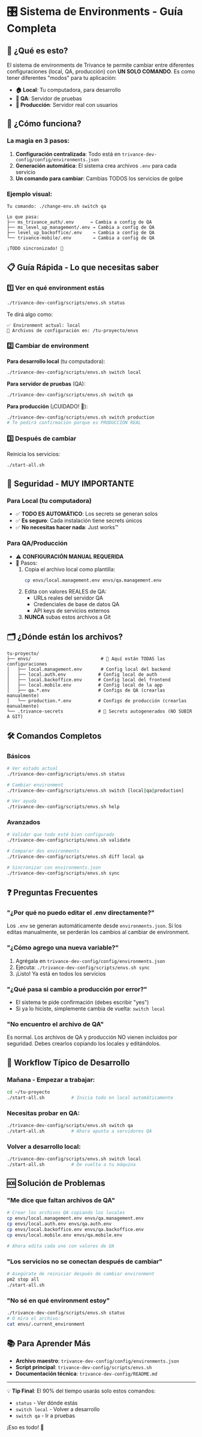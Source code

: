 # 🎛️ Sistema de Environments - Guía Completa

## 🤔 ¿Qué es esto?

El sistema de environments de Trivance te permite cambiar entre diferentes configuraciones (local, QA, producción) con **UN SOLO COMANDO**. Es como tener diferentes "modos" para tu aplicación:

- **🏠 Local**: Tu computadora, para desarrollo
- **🧪 QA**: Servidor de pruebas
- **🚀 Producción**: Servidor real con usuarios

## 🎯 ¿Cómo funciona?

### La magia en 3 pasos:

1. **Configuración centralizada**: Todo está en `trivance-dev-config/config/environments.json`
2. **Generación automática**: El sistema crea archivos `.env` para cada servicio
3. **Un comando para cambiar**: Cambias TODOS los servicios de golpe

### Ejemplo visual:
```
Tu comando: ./change-env.sh switch qa

Lo que pasa:
├── ms_trivance_auth/.env      → Cambia a config de QA
├── ms_level_up_management/.env → Cambia a config de QA
├── level_up_backoffice/.env    → Cambia a config de QA
└── trivance-mobile/.env        → Cambia a config de QA

¡TODO sincronizado! 🎉
```

## 📋 Guía Rápida - Lo que necesitas saber

### 1️⃣ Ver en qué environment estás
```bash
./trivance-dev-config/scripts/envs.sh status
```

Te dirá algo como:
```
✅ Environment actual: local
📁 Archivos de configuración en: /tu-proyecto/envs
```

### 2️⃣ Cambiar de environment

**Para desarrollo local** (tu computadora):
```bash
./trivance-dev-config/scripts/envs.sh switch local
```

**Para servidor de pruebas** (QA):
```bash
./trivance-dev-config/scripts/envs.sh switch qa
```

**Para producción** (¡CUIDADO! 🚨):
```bash
./trivance-dev-config/scripts/envs.sh switch production
# Te pedirá confirmación porque es PRODUCCIÓN REAL
```

### 3️⃣ Después de cambiar

Reinicia los servicios:
```bash
./start-all.sh
```

## 🔐 Seguridad - MUY IMPORTANTE

### Para Local (tu computadora)
- ✅ **TODO ES AUTOMÁTICO**: Los secrets se generan solos
- ✅ **Es seguro**: Cada instalación tiene secrets únicos
- ✅ **No necesitas hacer nada**: Just works™

### Para QA/Producción
- ⚠️ **CONFIGURACIÓN MANUAL REQUERIDA**
- 📝 Pasos:
  1. Copia el archivo local como plantilla:
     ```bash
     cp envs/local.management.env envs/qa.management.env
     ```
  2. Edita con valores REALES de QA:
     - URLs reales del servidor QA
     - Credenciales de base de datos QA
     - API keys de servicios externos
  3. **NUNCA** subas estos archivos a Git

## 🗂️ ¿Dónde están los archivos?

```
tu-proyecto/
├── envs/                          # 📁 Aquí están TODAS las configuraciones
│   ├── local.management.env       # Config local del backend
│   ├── local.auth.env            # Config local de auth
│   ├── local.backoffice.env      # Config local del frontend
│   ├── local.mobile.env          # Config local de la app
│   ├── qa.*.env                  # Configs de QA (crearlas manualmente)
│   └── production.*.env          # Configs de producción (crearlas manualmente)
└── .trivance-secrets             # 🔐 Secrets autogenerados (NO SUBIR A GIT)
```

## 🛠️ Comandos Completos

### Básicos
```bash
# Ver estado actual
./trivance-dev-config/scripts/envs.sh status

# Cambiar environment
./trivance-dev-config/scripts/envs.sh switch [local|qa|production]

# Ver ayuda
./trivance-dev-config/scripts/envs.sh help
```

### Avanzados
```bash
# Validar que todo esté bien configurado
./trivance-dev-config/scripts/envs.sh validate

# Comparar dos environments
./trivance-dev-config/scripts/envs.sh diff local qa

# Sincronizar con environments.json
./trivance-dev-config/scripts/envs.sh sync
```

## ❓ Preguntas Frecuentes

### "¿Por qué no puedo editar el .env directamente?"
Los `.env` se generan automáticamente desde `environments.json`. Si los editas manualmente, se perderán los cambios al cambiar de environment.

### "¿Cómo agrego una nueva variable?"
1. Agrégala en `trivance-dev-config/config/environments.json`
2. Ejecuta: `./trivance-dev-config/scripts/envs.sh sync`
3. ¡Listo! Ya está en todos los servicios

### "¿Qué pasa si cambio a producción por error?"
- El sistema te pide confirmación (debes escribir "yes")
- Si ya lo hiciste, simplemente cambia de vuelta: `switch local`

### "No encuentro el archivo de QA"
Es normal. Los archivos de QA y producción NO vienen incluidos por seguridad. Debes crearlos copiando los locales y editándolos.

## 🚀 Workflow Típico de Desarrollo

### Mañana - Empezar a trabajar:
```bash
cd ~/tu-proyecto
./start-all.sh          # Inicia todo en local automáticamente
```

### Necesitas probar en QA:
```bash
./trivance-dev-config/scripts/envs.sh switch qa
./start-all.sh          # Ahora apunta a servidores QA
```

### Volver a desarrollo local:
```bash
./trivance-dev-config/scripts/envs.sh switch local
./start-all.sh          # De vuelta a tu máquina
```

## 🆘 Solución de Problemas

### "Me dice que faltan archivos de QA"
```bash
# Crear los archivos QA copiando los locales
cp envs/local.management.env envs/qa.management.env
cp envs/local.auth.env envs/qa.auth.env
cp envs/local.backoffice.env envs/qa.backoffice.env
cp envs/local.mobile.env envs/qa.mobile.env

# Ahora edita cada uno con valores de QA
```

### "Los servicios no se conectan después de cambiar"
```bash
# Asegúrate de reiniciar después de cambiar environment
pm2 stop all
./start-all.sh
```

### "No sé en qué environment estoy"
```bash
./trivance-dev-config/scripts/envs.sh status
# O mira el archivo:
cat envs/.current_environment
```

## 📚 Para Aprender Más

- **Archivo maestro**: `trivance-dev-config/config/environments.json`
- **Script principal**: `trivance-dev-config/scripts/envs.sh`
- **Documentación técnica**: `trivance-dev-config/README.md`

---

💡 **Tip Final**: El 90% del tiempo usarás solo estos comandos:
- `status` - Ver dónde estás
- `switch local` - Volver a desarrollo
- `switch qa` - Ir a pruebas

¡Eso es todo! 🎉